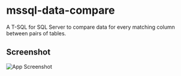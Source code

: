 # mssql-data-compare
A T-SQL for SQL Server to compare data for every matching column between pairs of tables.

## Screenshot
![App Screenshot](https://thumbs2.imgbox.com/a0/a8/gNGmpykR_t.png)
